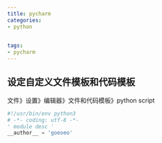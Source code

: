 ```yaml
---
title: pycharm
categories:
- python

 
tags:
- pycharm
---
```


## 设定自定义文件模板和代码模板
文件》设置》编辑器》文件和代码模板》python script 
```py
#!/usr/bin/env python3
# -*- coding: utf-8 -*-
' module desc '
__author__ = 'goeoeo'
```
